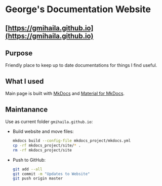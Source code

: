 # George's Documentation Website

## [https://gmihaila.github.io](https://gmihaila.github.io)

## Purpose

Friendly place to keep up to date documentations for things I find useful.

## What I used

Main page is built with [MkDocs](https://www.mkdocs.org/) and [Material for MkDocs](https://squidfunk.github.io/mkdocs-material/).


## Maintanance

Use as current folder `gmihaila.github.io`:

* Build website and move files:
  ```bash
  mkdocs build --config-file mkdocs_project/mkdocs.yml
  cp -rf mkdocs_project/site/* .
  rm -rf mkdocs_project/site
  ```

* Push to GitHub:

  ```bash
  git add --all
  git commit -m "Updates to Website"
  git push origin master
  ```


